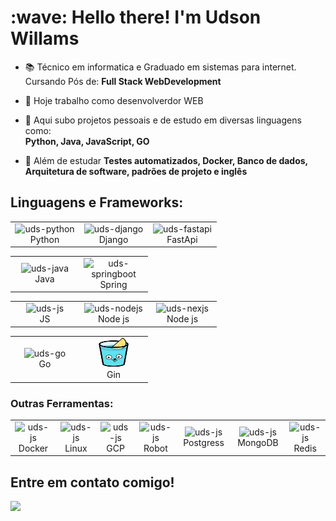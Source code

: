 <h1 align="left" id="macropower-title">:wave: Hello there! I'm Udson Willams</h1>

- <p>📚 Técnico em informatica e Graduado em sistemas para internet. <br>Cursando Pós de: <b>Full Stack WebDevelopment</b></p>
- <p>🔭 Hoje trabalho como desenvolverdor WEB </p>
- <p>📖 Aqui subo projetos pessoais e de estudo em diversas linguagens como:  <br><b>Python, Java, JavaScript, GO</b></p>
- <p>🌱 Além de estudar <b>Testes automatizados, Docker, Banco de dados, Arquitetura de software, padrões de projeto e inglês</b></p>

## Linguagens e Frameworks:
<table>
  <tr>
    <td align="center" width="96">
        <img src="https://skillicons.dev/icons?i=python" width="48" height="48" alt="uds-python" />
      <br>Python
    </td>
    <td align="center" width="96">
        <img src="https://skillicons.dev/icons?i=django" width="48" height="48" alt="uds-django" />
      <br>Django
    </td>
    <td align="center" width="96">
        <img src="https://skillicons.dev/icons?i=fastapi" width="48" height="48" alt="uds-fastapi" />
      <br>FastApi
    </td>
  </tr>
</table>
<table>
  <tr>
    <td align="center" width="96">
        <img src="https://skillicons.dev/icons?i=java" width="48" height="48" alt="uds-java" />
      <br>Java
    </td>
    <td align="center" width="96">
        <img src="https://skillicons.dev/icons?i=spring" width="48" height="48" alt="uds-springboot" />
      <br>Spring
    </td>
    </tr>
</table>
<table>
  <tr>
    <td align="center" width="96">
        <img src="https://skillicons.dev/icons?i=js" width="48" height="48" alt="uds-js" />
      <br>JS
    </td>
    <td align="center" width="96">
        <img src="https://skillicons.dev/icons?i=nodejs" width="48" height="48" alt="uds-nodejs" />
      <br>Node js
    </td>
    <td align="center" width="96">
        <img src="https://skillicons.dev/icons?i=nextjs" width="48" height="48" alt="uds-nexjs" />
      <br>Node js
    </td>
    </tr>
</table>
<table>
      <td align="center" width="96">
        <img src="https://skillicons.dev/icons?i=go" width="48" height="48" alt="uds-go" />
      <br>Go
    </td>
  <td align="center" width="96">
        <img src="https://github.com/gin-gonic/logo/blob/master/color.svg" width="48" height="48" alt="uds-gogin" />
      <br>Gin
    </td>
</table>

### Outras Ferramentas:
<table>
  <tr>    
    <td align="center" width="96">
        <img src="https://skillicons.dev/icons?i=docker" width="48" height="48" alt="uds-js" />
      <br>Docker
    </td>
    <td align="center" width="96">
        <img src="https://skillicons.dev/icons?i=linux" width="48" height="48" alt="uds-js" />
      <br>Linux
    </td>
    <td align="center" width="96">
        <img src="https://skillicons.dev/icons?i=gcp" width="48" height="48" alt="uds-js" />
      <br>GCP
    </td>
    <td align="center" width="96">
        <img src="https://cdn.icon-icons.com/icons2/2148/PNG/512/robotframework_icon_132027.png" width="48" height="48" alt="uds-js" />
      <br>Robot
    </td>
    <td align="center" width="96">
        <img src="https://skillicons.dev/icons?i=postgres" width="48" height="48" alt="uds-js" />
      <br>Postgress
    </td>
    <td align="center" width="96">
        <img src="https://skillicons.dev/icons?i=mongo" width="48" height="48" alt="uds-js" />
      <br>MongoDB
    </td>
    <td align="center" width="96">
        <img src="https://skillicons.dev/icons?i=redis" width="48" height="48" alt="uds-js" />
      <br>Redis
    </td>
    </tr>
</table> 

  ## Entre em contato comigo!
  
 <div>
  <a target="_blank" href="https://www.linkedin.com/in/udsonwillams" target="blank"><img src="https://img.shields.io/badge/-LinkedIn-%230077B5?style=for-the-badge&logo=linkedin&logoColor=white"></a> 
  </div>
 
